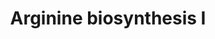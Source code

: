 ---
annotations:
- id: PW:0001260
  parent: classic metabolic pathway
  type: Pathway Ontology
  value: arginine biosynthetic pathway
authors:
- Anwesha
- Mkutmon
- Eweitz
description: This event has been computationally inferred from an event that has been
  demonstrated in another species.<p>The inference is based on Ensembl Compara orthology
  projection. Briefly, reactions for which all involved PhysicalEntities (in input,
  output and catalyst) have a mapped ortholog or paralog are inferred to the other
  species. High-level events are also inferred for these events to allow for easier
  navigation.<p>Details of projection methods and parameters may be found <a href="/projection.html">here.</a><p>  Source:[http://plantreactome.gramene.org/
  Plant Reactome].
last-edited: 2021-05-25
organisms:
- Zea mays
redirect_from:
- /index.php/Pathway:WP3092
- /instance/WP3092
revision: null
schema-jsonld:
- '@context': https://schema.org/
  '@id': https://wikipathways.github.io/pathways/WP3092.html
  '@type': Dataset
  creator:
    '@type': Organization
    name: WikiPathways
  description: This event has been computationally inferred from an event that has
    been demonstrated in another species.<p>The inference is based on Ensembl Compara
    orthology projection. Briefly, reactions for which all involved PhysicalEntities
    (in input, output and catalyst) have a mapped ortholog or paralog are inferred
    to the other species. High-level events are also inferred for these events to
    allow for easier navigation.<p>Details of projection methods and parameters may
    be found <a href="/projection.html">here.</a><p>  Source:[http://plantreactome.gramene.org/
    Plant Reactome].
  keywords:
  - (LOC_OS02G47850.1)
  - 2OG
  - 5-semialdehyde
  - ADP
  - AMP
  - ATP
  - Ac-CoA
  - Acetylglutamate
  - CAP
  - CH3COO-
  - CO2
  - CoA-SH
  - FUMA
  - GRMZM2G010406
  - GRMZM2G038848
  - GRMZM2G119583
  - GRMZM2G124059
  - GRMZM2G134426
  - GRMZM2G181273
  - H2O
  - Homologues of
  - L-Arg
  - L-Asp
  - L-Cit
  - L-Gln
  - L-Glu
  - L-Orn
  - N-(L-Arginino)succinate
  - N-acetyl-L-glutamate
  - N-acetyl-L-ornithine
  - N-acetylglutamyl-phosphate
  - NADP+
  - NADPH
  - NAcGlu
  - Ornithine
  - PPi
  - Pi
  - carbamoyl-phosphate
  - carbamoyltransferase
  - kinase
  - synthase
  license: CC0
  name: Arginine biosynthesis I
seo: CreativeWork
title: Arginine biosynthesis I
wpid: WP3092
---